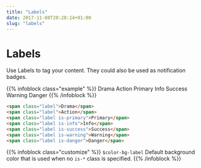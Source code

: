 ```yaml
---
title: "Labels"
date: 2017-11-08T20:28:14+01:00
slug: "labels"
---
```


# Labels
Use Labels to tag your content. They could also be used as notification badges.

{{% infoblock class="example" %}}
<span class="label">Drama</span>
<span class="label">Action</span>
<span class="label is-primary">Primary</span>
<span class="label is-info">Info</span>
<span class="label is-success">Success</span>
<span class="label is-warning">Warning</span>
<span class="label is-danger">Danger</span>
{{% /infoblock %}}

```html
<span class="label">Drama</span>
<span class="label">Action</span>
<span class="label is-primary">Primary</span>
<span class="label is-info">Info</span>
<span class="label is-success">Success</span>
<span class="label is-warning">Warning</span>
<span class="label is-danger">Danger</span>
```

{{% infoblock class="customize" %}}
`$color-bg-label` Default background color that is used when no `is-*` class is specified.
{{% /infoblock %}}